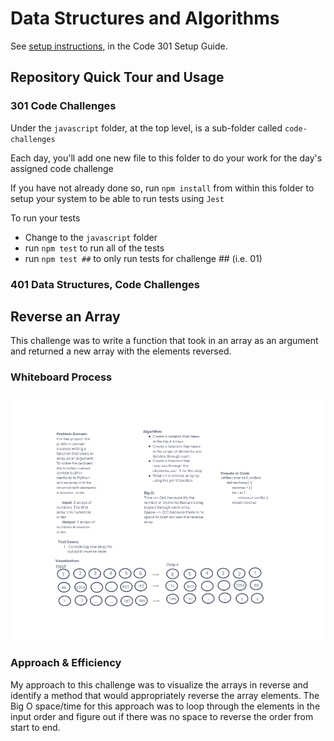 # Data Structures and Algorithms

See [setup instructions](https://codefellows.github.io/setup-guide/code-301/3-code-challenges), in the Code 301 Setup Guide.

## Repository Quick Tour and Usage

### 301 Code Challenges

Under the `javascript` folder, at the top level, is a sub-folder called `code-challenges`

Each day, you'll add one new file to this folder to do your work for the day's assigned code challenge

If you have not already done so, run `npm install` from within this folder to setup your system to be able to run tests using `Jest`

To run your tests

- Change to the `javascript` folder
- run `npm test` to run all of the tests
- run `npm test ##` to only run tests for challenge ## (i.e. 01)

### 401 Data Structures, Code Challenges

## Reverse an Array

This challenge was to write a function that took in an array as an argument and returned a new array with the elements reversed.

### Whiteboard Process
![Whiteboard image](./array-reverse/assets/array-reverse.png)

### Approach & Efficiency

My approach to this challenge was to visualize the arrays in reverse and identify a method that would appropriately reverse the array elements. The Big O space/time for this approach was to loop through the elements in the input order and figure out if there was no space to reverse the order from start to end.

